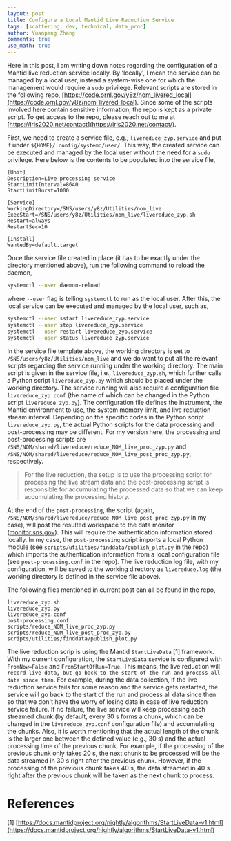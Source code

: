 ```yaml
---
layout: post
title: Configure a Local Mantid Live Reduction Service
tags: [scattering, dev, technical, data_proc]
author: Yuanpeng Zhang
comments: true
use_math: true
---
```


Here in this post, I am writing down notes regarding the configuration of a Mantid live reduction service locally. By 'locally', I mean the service can be managed by a local user, instead a system-wise one for which the management would require a `sudo` privilege. Relevant scripts are stored in the following repo, [https://code.ornl.gov/y8z/nom_livered_local](https://code.ornl.gov/y8z/nom_livered_local). Since some of the scripts involved here contain sensitive information, the repo is kept as a private script. To get access to the repo, please reach out to me at [https://iris2020.net/contact](https://iris2020.net/contact/).

First, we need to create a service file, e.g., `livereduce_zyp.service` and put it under `${HOME}/.config/systemd/user/`. This way, the created service can be executed and managed by the local user without the need for  a `sudo` privilege. Here below is the contents to be populated into the service file,

```
[Unit]
Description=Live processing service
StartLimitInterval=8640
StartLimitBurst=1000

[Service]
WorkingDirectory=/SNS/users/y8z/Utilities/nom_live
ExecStart=/SNS/users/y8z/Utilities/nom_live/livereduce_zyp.sh
Restart=always
RestartSec=10

[Install]
WantedBy=default.target
```

Once the service file created in place (it has to be exactly under the directory mentioned above), run the following command to reload the daemon,

```bash
systemctl --user daemon-reload
```

where `--user` flag is telling `systemctl` to run as the local user. After this, the local service can be executed and managed by the local user, such as,

```bash
systemctl --user sstart livereduce_zyp.service
systemctl --user stop livereduce_zyp.service
systemctl --user restart livereduce_zyp.service
systemctl --user status livereduce_zyp.service
```

In the service file template above, the working directory is set to `/SNS/users/y8z/Utilities/nom_live` and we do want to put all the relevant scripts regarding the service running under the working directory. The main script is given in the service file, i.e., `livereduce_zyp.sh`, which further calls a Python script `livereduce_zyp.py` which should be placed under the working directory. The service running will also require a configuration file `livereduce_zyp.conf` (the name of which can be changed in the Python script `livereduce_zyp.py`). The configuration file defines the instrument, the Mantid environment to use, the system memory limit, and live reduction stream interval. Depending on the specific codes in the Python script `livereduce_zyp.py`, the actual Python scripts for the data processing and post-processing may be different. For my version here, the processing and post-processing scripts are `/SNS/NOM/shared/livereduce/reduce_NOM_live_proc_zyp.py` and `/SNS/NOM/shared/livereduce/reduce_NOM_live_post_proc_zyp.py`, respectively.

> For the live reduction, the setup is to use the processing script for processing the live stream data and the post-processing script is responsible for accumulating the processed data so that we can keep accumulating the processing history.

At the end of the `post-processing`, the script (again, `/SNS/NOM/shared/livereduce/reduce_NOM_live_post_proc_zyp.py` in my case), will post the resulted workspace to the data monitor ([monitor.sns.gov](https://monitor.sns.gov)). This will require the authentication information stored locally. In my case, the `post-processing` script imports a local Python module (see `scripts/utilities/finddata/publish_plot.py` in  the repo) which imports the authentication information from a local configuration file (see `post-processing.conf` in the repo). The live reduction log file, with my configuration, will be saved to the working directory as `livereduce.log` (the working directory is defined in the service file above).

The following files mentioned in current post can all be found in the repo,

```
livereduce_zyp.sh
livereduce_zyp.py
livereduce_zyp.conf
post-processing.conf
scripts/reduce_NOM_live_proc_zyp.py
scripts/reduce_NOM_live_post_proc_zyp.py
scripts/utilities/finddata/publish_plot.py
```

The live reduction scrip is using the Mantid `StartLiveData` [1] framework. With my current configuration, the `StartLiveData` service is configured with `FromNow=False` and `FromStartOfRun=True`. This means, the live reduction will `record live data, but go back to the start of the run and process all data since then`. For example, during the data collection, if the live reduction service fails for some reason and the service gets restarted, the service will go back to the start of the run and process all data since then so that we don't have the worry of losing data in case of live reduction service failure. If no failure, the live service will keep processing each streamed chunk (by default, every 30 s forms a chunk, which can be changed in the `livereduce_zyp.conf` configuration file) and accumulating the chunks. Also, it is worth mentioning that the actual length of the chunk is the larger one between the defined value (e.g., 30 s) and the actual processing time of the previous chunk. For example, if the processing of the previous chunk only takes 20 s, the next chunk to be processed will be the data streamed in 30 s right after the previous chunk. However, if the processing of the previous chunk takes 40 s, the data streamed in 40 s right after the previous chunk will be taken as the next chunk to process.

References
===

[1] [https://docs.mantidproject.org/nightly/algorithms/StartLiveData-v1.html](https://docs.mantidproject.org/nightly/algorithms/StartLiveData-v1.html)
